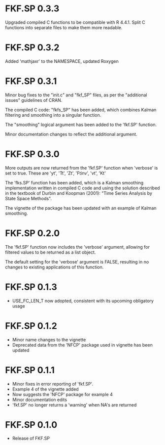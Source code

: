 # FKF.SP 0.3.3

Upgraded compiled C functions to be compatible with R 4.4.1. Split C functions into separate files to make them more readable.

# FKF.SP 0.3.2

Added 'mathjaxr' to the NAMESPACE, updated Roxygen

# FKF.SP 0.3.1

Minor bug fixes to the "init.c" and "fkf_SP" files, as per the "additional issues" guidelines of CRAN.

The compiled C code: "fkfs_SP" has been added, which combines Kalman filtering and smoothing into a singular function.

The "smoothing" logical argument has been added to the 'fkf.SP' function.

Minor documentation changes to reflect the additional argument.


# FKF.SP 0.3.0

More outputs are now returned from the 'fkf.SP' function when 'verbose' is set to true. These are 'yt', 'Tt', 'Zt', 'Ftinv', 'vt', 'Kt'

The 'fks.SP' function has been added, which is a Kalman smoothing implementation written in compiled C code and using the solution described in the textbook of Durbin and Koopman (2001): "Time Series Analysis by State Space Methods".

The vignette of the package has been updated with an example of Kalman smoothing.

# FKF.SP 0.2.0

The 'fkf.SP' function now includes the 'verbose' argument, allowing for filtered values to be returned as a list object.

The default setting for the 'verbose' argument is FALSE, resulting in no changes to existing applications of this function.

# FKF.SP 0.1.3

- USE_FC_LEN_T now adopted, consistent with its upcoming obligatory usage

# FKF.SP 0.1.2

- Minor name changes to the vignette
- Deprecated data from the 'NFCP' package used in vignette has been updated

# FKF.SP 0.1.1

- Minor fixes in error reporting of 'fkf.SP'.
- Example 4 of the vignette added
- Now suggests the 'NFCP' package for example 4
- Minor documentation edits
- 'fkf.SP' no longer returns a 'warning' when NA's are returned


# FKF.SP 0.1.0

- Release of FKF.SP
